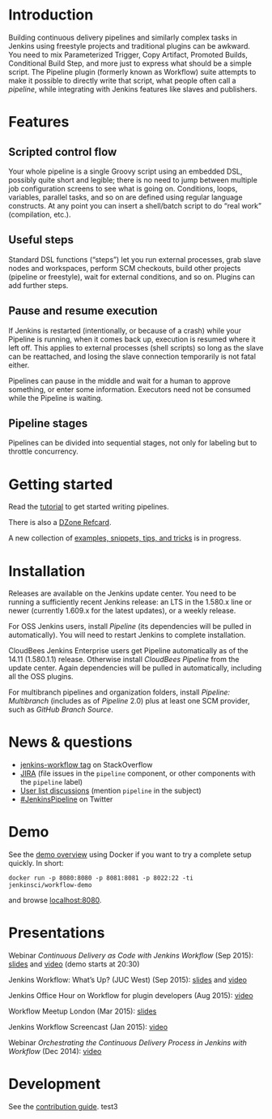 # Introduction

Building continuous delivery pipelines and similarly complex tasks in Jenkins using freestyle projects and traditional plugins can be awkward.
You need to mix Parameterized Trigger, Copy Artifact, Promoted Builds, Conditional Build Step, and more just to express what should be a simple script.
The Pipeline plugin (formerly known as Workflow) suite attempts to make it possible to directly write that script, what people often call a _pipeline_, while integrating with Jenkins features like slaves and publishers.

# Features

## Scripted control flow

Your whole pipeline is a single Groovy script using an embedded DSL, possibly quite short and legible; there is no need to jump between multiple job configuration screens to see what is going on.
Conditions, loops, variables, parallel tasks, and so on are defined using regular language constructs.
At any point you can insert a shell/batch script to do “real work” (compilation, etc.).

## Useful steps

Standard DSL functions (“steps”) let you run external processes, grab slave nodes and workspaces, perform SCM checkouts, build other projects (pipeline or freestyle), wait for external conditions, and so on.
Plugins can add further steps.

## Pause and resume execution

If Jenkins is restarted (intentionally, or because of a crash) while your Pipeline is running, when it comes back up, execution is resumed where it left off.
This applies to external processes (shell scripts) so long as the slave can be reattached, and losing the slave connection temporarily is not fatal either.

Pipelines can pause in the middle and wait for a human to approve something, or enter some information.
Executors need not be consumed while the Pipeline is waiting.

## Pipeline stages

Pipelines can be divided into sequential stages, not only for labeling but to throttle concurrency.

# Getting started

Read the [tutorial](TUTORIAL.md) to get started writing pipelines.

There is also a [DZone Refcard](https://dzone.com/refcardz/continuous-delivery-with-jenkins-workflow).

A new collection of [examples, snippets, tips, and tricks](https://github.com/jenkinsci/pipeline-examples) is in progress.

# Installation

Releases are available on the Jenkins update center.
You need to be running a sufficiently recent Jenkins release: an LTS in the 1.580.x line or newer (currently 1.609.x for the latest updates), or a weekly release.

For OSS Jenkins users, install _Pipeline_ (its dependencies will be pulled in automatically).
You will need to restart Jenkins to complete installation.

CloudBees Jenkins Enterprise users get Pipeline automatically as of the 14.11 (1.580.1.1) release.
Otherwise install _CloudBees Pipeline_ from the update center.
Again dependencies will be pulled in automatically, including all the OSS plugins.

For multibranch pipelines and organization folders, install _Pipeline: Multibranch_ (includes as of _Pipeline_ 2.0) plus at least one SCM provider, such as _GitHub Branch Source_.

# News & questions

* [jenkins-workflow tag](http://stackoverflow.com/tags/jenkins-workflow) on StackOverflow
* [JIRA](https://issues.jenkins-ci.org/issues/?jql=project%20%3D%20JENKINS%20AND%20resolution%20%3D%20Unresolved%20AND%20%28component%20in%20%28pipeline%2C%20pipeline-build-step-plugin%2C%20pipeline-graph-analysis-plugin%2C%20pipeline-input-step-plugin%2C%20pipeline-milestone-step-plugin%2C%20pipeline-stage-step-plugin%2C%20pipeline-stage-view-plugin%2C%20workflow-aggregator-plugin%2C%20workflow-api-plugin%2C%20workflow-basic-steps-plugin%2C%20workflow-cps-global-lib-plugin%2C%20workflow-cps-plugin%2C%20workflow-durable-task-step-plugin%2C%20workflow-job-plugin%2C%20workflow-multibranch-plugin%2C%20workflow-scm-step-plugin%2C%20workflow-step-api-plugin%2C%20workflow-support-plugin%29%20OR%20labels%20in%20%28pipeline%29%29%20ORDER%20BY%20component%20ASC%2C%20key%20DESC&mode=hide) (file issues in the `pipeline` component, or other components with the `pipeline` label)
* [User list discussions](https://groups.google.com/forum/#!topicsearchin/jenkinsci-users/pipeline) (mention `pipeline` in the subject)
* [#JenkinsPipeline](https://twitter.com/hashtag/JenkinsPipeline) on Twitter

# Demo

See the [demo overview](https://github.com/jenkinsci/workflow-aggregator-plugin/blob/master/demo/README.md) using Docker if you want to try a complete setup quickly. In short:

    docker run -p 8080:8080 -p 8081:8081 -p 8022:22 -ti jenkinsci/workflow-demo

and browse [localhost:8080](http://localhost:8080/).

# Presentations

Webinar _Continuous Delivery as Code with Jenkins Workflow_ (Sep 2015): [slides](https://www.cloudbees.com/sites/default/files/webinar-_continuous_delivery_as_code_with_jenkins_workflow.pdf) and [video](https://youtu.be/Q2pZdzaaCXg) (demo starts at 20:30)

Jenkins Workflow: What’s Up? (JUC West) (Sep 2015): [slides](http://www.slideshare.net/jgcloudbees/juc-west-15-jenkins-workflow-whats-up) and [video](https://youtu.be/VkIzoU7zYzE)

Jenkins Office Hour on Workflow for plugin developers (Aug 2015): [video](https://www.youtube.com/watch?v=4zdy7XGx3PA)

Workflow Meetup London (Mar 2015): [slides](http://www.slideshare.net/jgcloudbees/london-workflow-summit-kkjg)

Jenkins Workflow Screencast (Jan 2015): [video](https://www.youtube.com/watch?v=Welwf1wTU-w)

Webinar _Orchestrating the Continuous Delivery Process in Jenkins with Workflow_ (Dec 2014): [video](http://youtu.be/ZqfiW8eVcuQ)

# Development

See the [contribution guide](CONTRIBUTING.md).
test3
